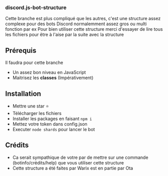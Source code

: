 ### discord.js-bot-structure

Cette branche est plus compliqué que les autres, c'est une structure assez complexe pour des bots Discord normalemment assez gros ou multi fonction par ex
Pour bien utiliser cette structure merci d'essayer de lire tous les fichiers pour être à l'aise par la suite avec la structure

## Prérequis

Il faudra pour cette branche
- Un assez bon niveau en JavaScript
- Maitrisez les **classes** (Impérativement)


## Installation

- Mettre une star ⭐
- Télécharger les fichiers
- Installer les packages en faisant `npm i`
- Mettez votre token dans config.json
- Executer `node shards` pour lancer le bot

## Crédits

- Ca serait sympathique de votre par de mettre sur une commande (botinfo/crédits/help) que vous utiliser cette structure
- Cette structure a été faites par Warix est en partie par Ota